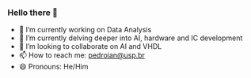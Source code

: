 ### Hello there 👋

- 🔭 I’m currently working on Data Analysis
- 🌱 I’m currently delving deeper into AI, hardware and IC development
- 👯 I’m looking to collaborate on AI and VHDL
- 📫 How to reach me: pedroian@usp.br
- 😄 Pronouns: He/Him

